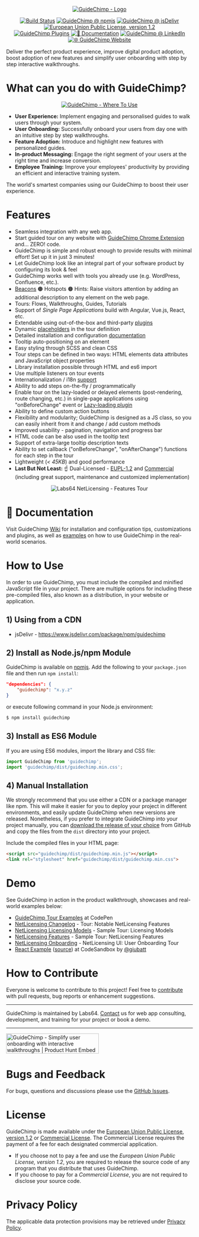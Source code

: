 <a href="https://www.labs64.com/guidechimp/"><p align="center"><img src="https://io.labs64.com/GuideChimp/docs/img/guidechimp-logo-transparent.png" alt="GuideChimp - Logo"></p></a>

<p align="center">
<a href="https://github.com/Labs64/GuideChimp/actions?query=workflow%3A%22GuideChimp+CI%22"><img src="https://github.com/Labs64/GuideChimp/workflows/GuideChimp%20CI/badge.svg" alt="Build Status"></a>
<a href="https://badge.fury.io/js/guidechimp"><img src="https://badge.fury.io/js/guidechimp.svg" alt="GuideChimp @ npmjs"></a>
<a href="https://www.jsdelivr.com/package/npm/guidechimp"><img src="https://data.jsdelivr.com/v1/package/npm/guidechimp/badge" alt="GuideChimp @ jsDelivr"></a>
<a href="https://github.com/Labs64/GuideChimp/blob/master/LICENSE"><img src="https://img.shields.io/badge/License-EUPL--1.2-blue.svg" alt="European Union Public License, version 1.2"></a>
<br>
<a href="https://github.com/Labs64/GuideChimp/wiki/Plugins"><img src="https://img.shields.io/badge/Plugins-9-AB6543.svg" alt="GuideChimp Plugins"></a>
<a href="https://github.com/Labs64/GuideChimp/wiki"><img src="https://img.shields.io/badge/📖%20Documentation-Wiki-AB6543.svg" alt="📖 Documentation"></a>
<a href="https://www.linkedin.com/showcase/guidechimp"><img src="https://img.shields.io/badge/GuideChimp-0077B5.svg?logo=LinkedIn" alt="GuideChimp @ LinkedIn"></a>
<a href="https://www.labs64.com/guidechimp/"><img src="https://img.shields.io/badge/🌐%20GuideChimp-Website-AB6543.svg" alt="🌐 GuideChimp Website"></a>
</p>


Deliver the perfect product experience, improve digital product adoption, boost adoption of new features and simplify user onboarding with step by step interactive walkthroughs.

# What can you do with GuideChimp?

<a href="https://www.labs64.com/guidechimp/"><p align="center"><img src="https://io.labs64.com/GuideChimp/docs/img/guidechimp-stage-04-shadow.png"  alt="GuideChimp - Where To Use"></p></a>

- <strong>User Experience:</strong> Implement engaging and personalised guides to walk users through your system.
- <strong>User Onboarding:</strong> Successfully onboard your users from day one with an intuitive step by step walkthroughs.
- <strong>Feature Adoption:</strong> Introduce and highlight new features with personalized guides.
- <strong>In-product Messaging:</strong> Engage the right segment of your users at the right time and increase conversion.
- <strong>Employee Training:</strong> Improve your employees' productivity by providing an efficient and interactive training system.

The world's smartest companies using our GuideChimp to boost their user experience.

# Features

- Seamless integration with any web app.
- Start guided tour on any website with [GuideChimp Chrome Extension](https://chrome.google.com/webstore/detail/guidechimp-chrome-extensi/afecedbgkfoijeligfjflidfddndnjng) and... ZERO! code.
- GuideChimp is simple and robust enough to provide results with minimal effort! Set up it in just 3 minutes!
- Let GuideChimp look like an integral part of your software product by configuring its look & feel
- GuideChimp works well with tools you already use (e.g. WordPress, Confluence, etc.).
- [Beacons](https://github.com/Labs64/GuideChimp/tree/master/plugins/beacons) 🟠 Hotspots 🟠 Hints: Raise visitors attention by adding an additional description to any element on the web page.
- Tours: Flows, Walkthroughs, Guides, Tutorials
- Support of *Single Page Applications* build with Angular, Vue.js, React, etc.
- Extendable using out-of-the-box and third-party [plugins](https://github.com/Labs64/GuideChimp/wiki/Plugins)
- Dynamic [placeholders](https://github.com/Labs64/GuideChimp/tree/master/plugins/placeholders) in the tour definition
- Detailed installation and configuration [documentation](https://github.com/Labs64/GuideChimp/wiki)
- Tooltip auto-positioning on an element
- Easy styling through SCSS and clean CSS
- Tour steps can be defined in two ways: HTML elements data attributes and JavaScript object properties
- Library installation possible through HTML and es6 import
- Use multiple listeners on tour events
- Internationalization / i18n [support](https://github.com/Labs64/GuideChimp/wiki/Examples)
- Ability to add steps on-the-fly / programmatically
- Enable tour on the lazy-loaded or delayed elements (post-rendering, route changing, etc.) in single-page applications using "onBeforeChange" event or [Lazy-loading plugin](https://github.com/Labs64/GuideChimp/tree/master/plugins/lazyLoading)
- Ability to define custom action buttons
- Flexibility and modularity; GuideChimp is designed as a JS class, so you can easily inherit from it and change / add custom methods
- Improved usability - pagination, navigation and progress bar
- HTML code can be also used in the tooltip text
- Support of extra-large tooltip description texts
- Ability to set callback ("onBeforeChange", "onAfterChange") functions for each step in the tour
- Lightweight (*< 45KB*) and good performance
- **Last But Not Least:** :point_up: Dual-Licensed - [EUPL-1.2](LICENSE) and [Commercial](https://www.labs64.com/guidechimp/#guidechimp-licensing) (including great support, maintenance and customized implementation)

<p align="center"><img src="https://io.labs64.com/GuideChimp/docs/img/netlicensing-features-tour.gif"  alt="Labs64 NetLicensing - Features Tour"></p>


# 📖 Documentation

Visit GuideChimp [Wiki](https://github.com/Labs64/GuideChimp/wiki) for installation and configuration tips, customizations and plugins, as well as [examples](https://github.com/Labs64/GuideChimp/wiki/Examples) on how to use GuideChimp in the real-world scenarios.


# How to Use

In order to use GuideChimp, you must include the compiled and minified JavaScript file in your project. There are multiple options for including these pre-compiled files, also known as a distribution, in your website or application.


## 1) Using from a CDN

- jsDelivr - https://www.jsdelivr.com/package/npm/guidechimp


## 2) Install as Node.js/npm Module

GuideChimp is available on [npmjs](https://www.npmjs.com/package/guidechimp). Add the following to your `package.json` file and then run `npm install`:
```json
"dependencies": {
    "guidechimp": "x.y.z"
}
```

or execute following command in your Node.js environment:

```bash
$ npm install guidechimp
```

## 3) Install as ES6 Module

If you are using ES6 modules, import the library and CSS file:

```javascript
import GuideChimp from 'guidechimp';
import 'guidechimp/dist/guidechimp.min.css';
```

## 4) Manual Installation

We strongly recommend that you use either a CDN or a package manager like npm. This will make it easier for you to deploy your project in different environments, and easily update GuideChimp when new versions are released. Nonetheless, if you prefer to integrate GuideChimp into your project manually, you can [download the release of your choice](https://github.com/Labs64/guidechimp/releases) from GitHub and copy the files from the `dist` directory into your project.

Include the compiled files in your HTML page:
```html
<script src="guidechimp/dist/guidechimp.min.js"></script>
<link rel="stylesheet" href="guidechimp/dist/guidechimp.min.css">
```


# Demo

See GuideChimp in action in the product walkthrough, showcases and real-world examples below:

- [GuideChimp Tour Examples](https://codepen.io/collection/DyPkzY) at CodePen
- [NetLicensing Changelog](https://netlicensing.io/wiki/changelog) - Tour: Notable NetLicensing Features
- [NetLicensing Licensing Models](https://netlicensing.io/licensing-models/?guidechimp=on&tour=licensing-models) - Sample Tour: Licensing Models
- [NetLicensing Features](https://netlicensing.io/features/?guidechimp=on&tour=features) - Sample Tour: NetLicensing Features
- [NetLicensing Onboarding](https://ui.netlicensing.io/#/login?cr=ZGVtbzpkZW1v&utm_source=GitHub&utm_medium=website&utm_campaign=GuideChimp_demo&utm_content=demo) - NetLicensing UI: User Onboarding Tour
- [React Example](https://209hg.csb.app) ([source](https://codesandbox.io/s/guidechimp-react-example-209hg)) at CodeSandbox by [@giubatt](https://github.com/giubatt)


# How to Contribute

Everyone is welcome to contribute to this project!
Feel free to [contribute](CONTRIBUTING.md) with pull requests, bug reports or enhancement suggestions.

---

GuideChimp is maintained by Labs64.
[Contact](https://www.labs64.com/contact/) us for web app consulting, development, and training for your project or book a demo.

---

<a href="https://www.producthunt.com/posts/guidechimp?utm_source=badge-featured&utm_medium=badge&utm_souce=badge-guidechimp" target="_blank"><img src="https://api.producthunt.com/widgets/embed-image/v1/featured.svg?post_id=182973&theme=light" alt="GuideChimp - Simplify user onboarding with interactive walkthroughs | Product Hunt Embed" style="width: 250px; height: 54px;" width="250px" height="54px" /></a>


# Bugs and Feedback

For bugs, questions and discussions please use the [GitHub Issues](https://github.com/Labs64/guidechimp/issues).


# License

GuideChimp is made available under the [European Union Public License, version 1.2](LICENSE) or [Commercial License](https://www.labs64.com/guidechimp/#guidechimp-licensing).
The Commercial License requires the payment of a fee for each designated commercial application.
- If you choose not to pay a fee and use the *European Union Public License, version 1.2*, you are required to release the source code of any program that you distribute that uses GuideChimp.
- If you choose to pay for a *Commercial License*, you are not required to disclose your source code.


# Privacy Policy

The applicable data protection provisions may be retrieved under [Privacy Policy](privacy-policy.md).

